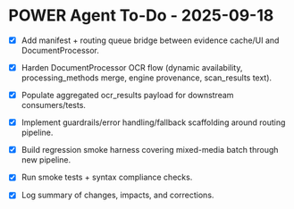 # POWER Agent To-Do - 2025-09-18

- [x] Add manifest + routing queue bridge between evidence cache/UI and DocumentProcessor.
- [x] Harden DocumentProcessor OCR flow (dynamic availability, processing_methods merge, engine provenance, scan_results text).
- [x] Populate aggregated ocr_results payload for downstream consumers/tests.
- [x] Implement guardrails/error handling/fallback scaffolding around routing pipeline.
- [x] Build regression smoke harness covering mixed-media batch through new pipeline.
- [x] Run smoke tests + syntax compliance checks.
- [x] Log summary of changes, impacts, and corrections.


